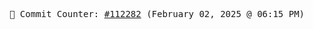 <p align="center">
    <samp>
        📮 Commit Counter: <a href="https://github.com/Javascript-void0/Javascript-void0/commits/main">#112282</a> (February 02, 2025 @ 06:15 PM)
    </samp>
</p>